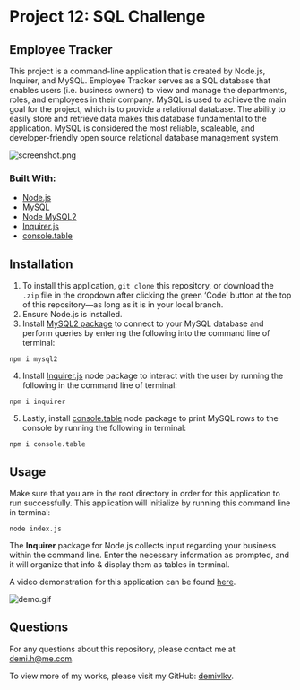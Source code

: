 # Project 12: SQL Challenge
## Employee Tracker

This project is a command-line application that is created by Node.js, Inquirer, and MySQL. Employee Tracker serves as a SQL database that enables users (i.e. business owners) to view and manage the departments, roles, and employees in their company. MySQL is used to achieve the main goal for the project, which is to provide a relational database. The ability to easily store and retrieve data makes this database fundamental to the application. MySQL is considered the most reliable, scaleable, and developer-friendly open source relational database management system.

![screenshot.png](/../main/assets/images/screenshot.png)

### Built With:
- [Node.js](https://nodejs.org/en/)
- [MySQL](https://dev.mysql.com/doc/)
- [Node MySQL2](https://www.npmjs.com/package/mysql2)
- [Inquirer.js](https://www.npmjs.com/package/inquirer)
- [console.table](https://www.npmjs.com/package/console.table)

## Installation
1. To install this application, `git clone` this repository, or download the `.zip` file in the dropdown after clicking the green ‘Code’ button at the top of this repository—as long as it is in your local branch.
2. Ensure Node.js is installed.
3. Install [MySQL2 package](https://www.npmjs.com/package/mysql2) to connect to your MySQL database and perform queries by entering the following into the command line of terminal:
```
npm i mysql2
```
4. Install [Inquirer.js](https://www.npmjs.com/package/inquirer) node package to interact with the user by running the following in the command line of terminal:
```
npm i inquirer
```
5. Lastly, install [console.table](https://www.npmjs.com/package/console.table) node package  to print MySQL rows to the console by running the following in terminal:
```
npm i console.table
```

## Usage
Make sure that you are in the root directory in order for this application to run successfully. This application will initialize by running this command line in terminal:
```
node index.js
```
The **Inquirer** package for Node.js collects input regarding your business within the command line. Enter the necessary information as prompted, and it will organize that info & display them as tables in terminal.

A video demonstration for this application can be found [here](https://#).

![demo.gif](/../main/assets/images/demo.gif)

## Questions
For any questions about this repository, please contact me at [demi.h@me.com](mailto:demi.h@me.com).

To view more of my works, please visit my GitHub: [demivlkv](https://github.com/demivlkv).